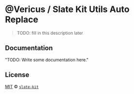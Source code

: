 # @Vericus / Slate Kit Utils Auto Replace

> TODO: fill in this description later

## Documentation

<!-- %docs
title: Slate Kit Utils Auto Replace
-->

"TODO: Write some documentation here."

<!-- %enddocs -->

## License

[MIT](./LICENSE.txt) &copy; [`slate-kit`](https://github.com/Vericus/slate-kit)
